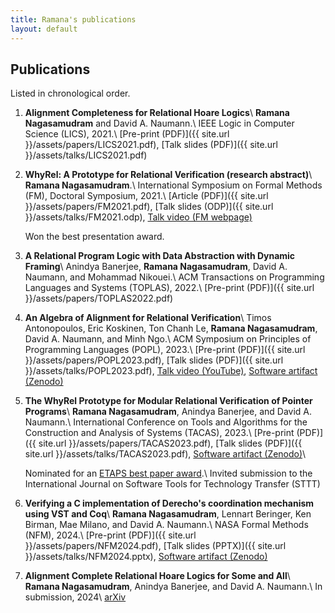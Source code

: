 ```yaml
---
title: Ramana's publications
layout: default
---
```


## Publications

Listed in chronological order.

1. **Alignment Completeness for Relational Hoare Logics**\\
   **Ramana Nagasamudram** and David A. Naumann.\\
   IEEE Logic in Computer Science (LICS), 2021.\\
   [Pre-print (PDF)]({{ site.url }}/assets/papers/LICS2021.pdf), [Talk slides (PDF)]({{ site.url }}/assets/talks/LICS2021.pdf)

2. **WhyRel: A Prototype for Relational Verification (research abstract)**\\
   **Ramana Nagasamudram**.\\
   International Symposium on Formal Methods (FM), Doctoral Symposium, 2021.\\
   [Article (PDF)]({{ site.url }}/assets/papers/FM2021.pdf), [Talk slides (ODP)]({{ site.url }}/assets/talks/FM2021.odp), [Talk video (FM webpage)](https://lcs.ios.ac.cn/fm2021/doctoral-symposium/)

   Won the best presentation award.

3. **A Relational Program Logic with Data Abstraction with Dynamic Framing**\\
   Anindya Banerjee, **Ramana Nagasamudram**, David A. Naumann, and Mohammad Nikouei.\\
   ACM Transactions on Programming Languages and Systems (TOPLAS), 2022.\\
   [Pre-print (PDF)]({{ site.url }}/assets/papers/TOPLAS2022.pdf)

4. **An Algebra of Alignment for Relational Verification**\\
   Timos Antonopoulos, Eric Koskinen, Ton Chanh Le, **Ramana Nagasamudram**, David A. Naumann, and Minh Ngo.\\
   ACM Symposium on Principles of Programming Languages (POPL), 2023.\\
   [Pre-print (PDF)]({{ site.url }}/assets/papers/POPL2023.pdf), [Talk slides (PDF)]({{ site.url }}/assets/talks/POPL2023.pdf), [Talk video (YouTube)](https://www.youtube.com/watch?v=_H299Iy4Rlc), [Software artifact (Zenodo)](https://zenodo.org/records/7144067)

5. **The WhyRel Prototype for Modular Relational Verification of Pointer Programs**\\
   **Ramana Nagasamudram**, Anindya Banerjee, and David A. Naumann.\\
   International Conference on Tools and Algorithms for the Construction and Analysis of Systems (TACAS), 2023.\\
   [Pre-print (PDF)]({{ site.url }}/assets/papers/TACAS2023.pdf), [Talk slides (PDF)]({{ site.url }}/assets/talks/TACAS2023.pdf), [Software artifact (Zenodo)](https://zenodo.org/records/7308342)\\

   Nominated for an [ETAPS best paper award](https://etaps.org/awards/best-paper/).\\
   Invited submission to the International Journal on Software Tools for Technology Transfer (STTT)

6. **Verifying a C implementation of Derecho's coordination mechanism using VST and Coq**\\
   **Ramana Nagasamudram**, Lennart Beringer, Ken Birman, Mae Milano, and David A. Naumann.\\
   NASA Formal Methods (NFM), 2024.\\
   [Pre-print (PDF)]({{ site.url }}/assets/papers/NFM2024.pdf), [Talk slides (PPTX)]({{ site.url }}/assets/talks/NFM2024.pptx), [Software artifact (Zenodo)](https://zenodo.org/records/10819602)

7. **Alignment Complete Relational Hoare Logics for Some and All**\\
   **Ramana Nagasamudram**, Anindya Banerjee, and David A. Naumann.\\
   In submission, 2024\\
   [arXiv](https://arxiv.org/abs/2307.10045)

<div class="dash"></div>